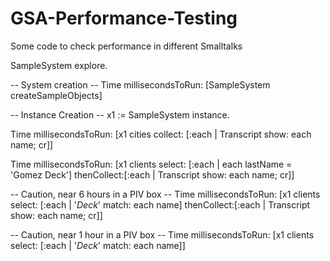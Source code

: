 GSA-Performance-Testing
=======================

Some code to check performance in different Smalltalks

SampleSystem explore.

-- System creation --
Time millisecondsToRun: [SampleSystem createSampleObjects]

-- Instance Creation --
x1 := SampleSystem instance.


Time millisecondsToRun: [x1 cities collect: [:each | Transcript show: each name; cr]]

Time millisecondsToRun: [x1 clients select: [:each | each lastName = 'Gomez Deck'] thenCollect:[:each | Transcript show: each name; cr]]

-- Caution, near 6 hours in a PIV box --
Time millisecondsToRun: [x1 clients select: [:each | '*Deck*' match: each name] thenCollect:[:each | Transcript show: each name; cr]] 

-- Caution, near 1 hour in a PIV box --
Time millisecondsToRun: [x1 clients select: [:each | '*Deck*' match: each name]]